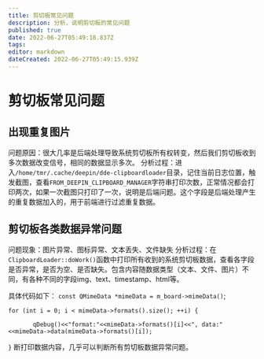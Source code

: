 ```yaml
---
title: 剪切板常见问题
description: 分析，说明剪切板的常见问题
published: true
date: 2022-06-27T05:49:18.837Z
tags: 
editor: markdown
dateCreated: 2022-06-27T05:49:15.939Z
---
```


# 剪切板常见问题
## 出现重复图片
问题原因：很大几率是后端处理导致系统剪切板所有权转变，然后我们剪切板收到多次数据改变信号，相同的数据显示多次。
分析过程：进入`/home/tmr/.cache/deepin/dde-clipboardloader`目录，记住当前日志位置，触发截图，查看`FROM_DEEPIN_CLIPBOARD_MANAGER`字符串打印次数，正常情况都会打印两次，如果一次截图只打印了一次，说明是后端问题。这个字段是后端处理产生的重复数据加入的，用于前端进行过滤重复数据。


## 剪切板各类数据异常问题
问题现象：图片异常、图标异常、文本丢失、文件缺失
分析过程：在 `ClipboardLoader::doWork()`函数中打印所有收到的系统剪切板数据，查看各字段是否异常，是否为空、是否缺失。包含内容随数据类型（文本、文件、图片）不同，有各种不同的字段img、text、timestamp、html等。

具体代码如下：
`const QMimeData *mimeData = m_board->mimeData()`;

`for (int i = 0; i < mimeData->formats().size(); ++i) {`

           qDebug()<<"format:"<<mimeData->formats()[i]<<", data:"<<mimeData->data(mimeData->formats()[i]);

`}`
断打印数据内容，几乎可以判断所有剪切板数据异常问题。